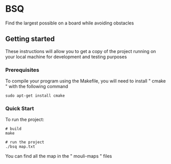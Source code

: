 # BSQ

Find the largest possible on a board while avoiding obstacles

## Getting started

These instructions will allow you to get a copy of the project running on your local machine for development and testing purposes

### Prerequisites

To compile your program using the Makefile, you will need to install " cmake " with the following command
```
sudo apt-get install cmake
```

### Quick Start

To run the project:
```
# build
make

# run the project
./bsq map.txt
```
You can find all the map in the " mouli-maps " files
